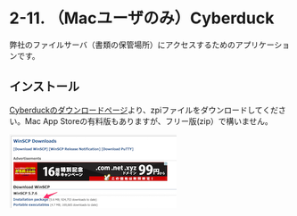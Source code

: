 # 2-11. （Macユーザのみ）Cyberduck
弊社のファイルサーバ（書類の保管場所）にアクセスするためのアプリケーションです。

## インストール
[Cyberduckのダウンロードページ](https://cyberduck.io/index.ja.html?l=ja)より、zpiファイルをダウンロードしてください。Mac App Storeの有料版もありますが、フリー版(zip）で構いません。

![ダウンロードリンク](../images/image-02-0008.png)

